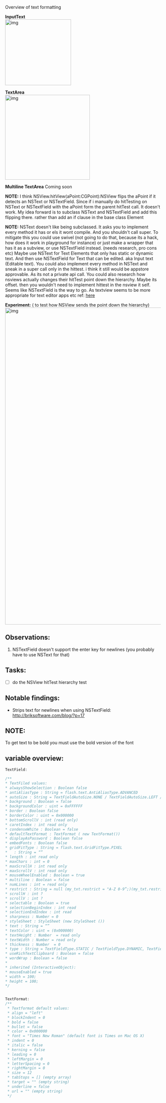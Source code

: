 Overview of text formatting <!--more--> 

**InputText**  
<img width="213" alt="img" src="https://dl.dropboxusercontent.com/u/2559476/Screen Shot 2016-02-08 at 20.35.48.png">

**TextArea**  
<img width="274" alt="img" src="https://dl.dropboxusercontent.com/u/2559476/Screen Shot 2016-02-08 at 19.55.06.png">

**Multiline TextArea**
Coming soon


**NOTE:** 
I think NSView.hitView(aPoint:CGPoint):NSView flips the aPoint if it detects an NSText or NSTextField. Since if i manually do hitTesting on NSText or NSTextField with the aPoint form the parent hitTest call. It doesn't work. My idea forward is to subclass NSText and NSTextField and add this flipping there. rather than add an if clause in the base class Element

**NOTE:**
NSText doesn't like being subclassed. It asks you to implement every method it has or els it wont compile. And you shouldn't call super. To mitigate this you could use swivel (not going to do that, because its a hack, how does it work in playground for instance) or just make a wrapper that has it as a subview, or use NSTextField instead. (needs research, pro cons etc) Maybe use NSText for Text Elements that only has static or dynamic text. And then use NSTextField for Text that can be edited. aka Input text (Editable text). You could also implement every method in NSText and sneak in a super call only in the hittest. i think it still would be appstore approvable. As its not a private api call. You could also research how nsviews actually changes their hitTest point down the hierarchy. Maybe its offset. then you wouldn't need to implement hittest in the nsview it self. Seems like NSTextField is the way to go. As textview seems to be more appropriate for text editor apps etc ref: [here](https://developer.apple.com/library/mac/documentation/TextFonts/Conceptual/CocoaTextArchitecture/TextFieldsAndViews/TextFieldsAndViews.html#//apple_ref/doc/uid/TP40009459-CH8-BBCFEBHA) 

**Experiment:** ( to test how NSView sends the point down the hierarchy)
<img width="1024" alt="img" src="https://dl.dropboxusercontent.com/u/2559476/My Ideas - 42323d2q.png">

## Observations:

1. NSTextField doesn't support the enter key for newlines (you probably have to use NSText for that)

## Tasks:
- [ ] do the NSView hitTest hierarchy test


## Notable findings:
- Strips text for newlines when using NSTextField: http://briksoftware.com/blog/?p=17

## NOTE:

To get text to be bold you must use the bold version of the font

## variable overview:  

```swift
TextField:

/**
* TextFiled values:
* alwaysShowSelection : Boolean false
* antiAliasType : String = flash.text.AntiAliasType.ADVANCED
* autoSize : String = TextFieldAutoSize.NONE / TextFieldAutoSize.LEFT / TextFieldAutoSize.RIGHT / TextFieldAutoSize.CENTER ,left,right,none,center
* background : Boolean = false
* backgroundColor : uint = 0xFFFFFF
* border : Boolean false
* borderColor : uint = 0x000000
* bottomScrollV : int (read only)
* caretIndex : int read only
* condenseWhite : Boolean = false
* defaultTextFormat : TextFormat ( new TextFormat())
* displayAsPassword : Boolean false
* embedFonts : Boolean false 
* gridFitType : String = flash.text.GridFitType.PIXEL
*   : String = “”
* length : int read only
* maxChars : int = 0
* maxScrollH : int read only
* maxScrollV : int read only
* mouseWheelEnabled : Boolean = true
* multiline : Boolean = false
* numLines : int = read only
* restrict : String = null (my_txt.restrict = "A-Z 0-9”;)(my_txt.restrict = "^a-z";) (see adobe doc for more restricts)
* scrollH : int ?
* scrollV : int ?
* selectable : Boolean = true
* selectionBeginIndex : int read
* selectionEndIndex : int read
* sharpness : Number = 0
* styleSheet : StyleSheet (new StyleSheet ())
* text : String = “”
* textColor : uint = (0x000000)
* textHeight : Number  = read only
* textWidth : Number = read only
* thickness : Number  = 0
* type : String = TextFieldType.STATIC / TextFieldType.DYNAMIC, TextFieldType.INPUT / dynamic, input, static
* useRichTextClipboard : Boolean = false
* wordWrap : Boolean = false
* 
* inherited (InteractiveObject):
* mouseEnabled = true
* width = 100;
* height = 100;
*/


TextFormat:
/**
 * Textformat default values:
 * align = "left"
 * blockIndent = 0
 * bold = false
 * bullet = false
 * color = 0x000000
 * font = "Times New Roman" (default font is Times on Mac OS X)
 * indent = 0
 * italic = false
 * kerning = false
 * leading = 0
 * leftMargin = 0
 * letterSpacing = 0
 * rightMargin = 0
 * size = 12
 * tabStops = [] (empty array)
 * target = "" (empty string)
 * underline = false
 * url = "" (empty string)
 */
 
```